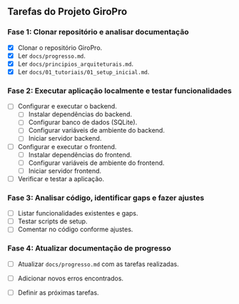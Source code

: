 ## Tarefas do Projeto GiroPro

### Fase 1: Clonar repositório e analisar documentação
- [x] Clonar o repositório GiroPro.
- [x] Ler `docs/progresso.md`.
- [x] Ler `docs/principios_arquiteturais.md`.
- [x] Ler `docs/01_tutoriais/01_setup_inicial.md`.

### Fase 2: Executar aplicação localmente e testar funcionalidades
- [ ] Configurar e executar o backend.
  - [ ] Instalar dependências do backend.
  - [ ] Configurar banco de dados (SQLite).
  - [ ] Configurar variáveis de ambiente do backend.
  - [ ] Iniciar servidor backend.
- [ ] Configurar e executar o frontend.
  - [ ] Instalar dependências do frontend.
  - [ ] Configurar variáveis de ambiente do frontend.
  - [ ] Iniciar servidor frontend.
- [ ] Verificar e testar a aplicação.

### Fase 3: Analisar código, identificar gaps e fazer ajustes
- [ ] Listar funcionalidades existentes e gaps.
- [ ] Testar scripts de setup.
- [ ] Comentar no código conforme ajustes.

### Fase 4: Atualizar documentação de progresso
- [ ] Atualizar `docs/progresso.md` com as tarefas realizadas.
- [ ] Adicionar novos erros encontrados.
- [ ] Definir as próximas tarefas.

